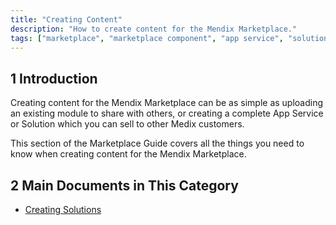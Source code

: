 ```yaml
---
title: "Creating Content"
description: "How to create content for the Mendix Marketplace."
tags: ["marketplace", "marketplace component", "app service", "solution"]
---
```


## 1 Introduction

Creating content for the Mendix Marketplace can be as simple as uploading an existing module to share with others, or creating a complete App Service or Solution which you can sell to other Medix customers.

This section of the Marketplace Guide covers all the things you need to know when creating content for the Mendix Marketplace.

## 2 Main Documents in This Category

* [Creating Solutions](solutions-guide)
